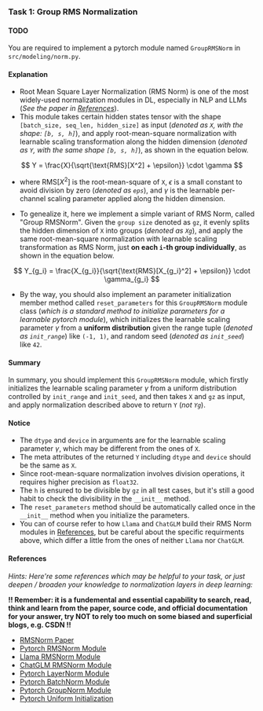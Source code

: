 
### Task 1: Group RMS Normalization

#### TODO

You are required to implement a pytorch module named `GroupRMSNorm` in `src/modeling/norm.py`.


#### Explanation

* Root Mean Square Layer Normalization (RMS Norm) is one of the most widely-used normalization modules in DL, especially in NLP and LLMs (*See the paper in [References](#references)*).
* This module takes certain hidden states tensor with the shape `[batch_size, seq_len, hidden_size]` as input (*denoted as `X`, with the shape: `[b, s, h]`*), and apply root-mean-square normalization with learnable scaling transformation along the hidden dimension (*denoted as `Y`, with the same shape `[b, s, h]`*), as shown in the equation below.

$$
Y = \frac{X}{\sqrt{\text{RMS}[X^2] + \epsilon}} \cdot \gamma
$$

* where $\text{RMS}[X^2]$ is the root-mean-square of `X`, $\epsilon$ is a small constant to avoid division by zero (*denoted as `eps`*), and $\gamma$ is the learnable per-channel scaling parameter applied along the hidden dimension.

* To genealize it, here we implement a simple variant of RMS Norm, called "Group RMSNorm". Given the `group size` denoted as `gz`, it evenly splits the hidden dimension of `X` into groups (*denoted as `Xg`*), and apply the same root-mean-square normalization with learnable scaling transformation as RMS Norm, just **on each `i`-th group individually**, as shown in the equation below.

$$
Y_{g_i} = \frac{X_{g_i}}{\sqrt{\text{RMS}[X_{g_i}^2] + \epsilon}} \cdot \gamma_{g_i}
$$

* By the way, you should also implement an parameter initialization member method called `reset_parameters` for this `GroupRMSNorm` module class (*which is a standard method to initialize parameters for a learnable pytorch module*), which initializes the learnable scaling parameter $\gamma$ from a **uniform distribution** given the range tuple (*denoted as `init_range`*) like `(-1, 1)`, and random seed (*denoted as `init_seed`*) like `42`.

#### Summary

In summary, you should implement this `GroupRMSNorm` module, which firstly initializes the learnable scaling parameter $\gamma$ from a uniform distribution controlled by `init_range` and `init_seed`, and then takes `X` and `gz` as input, and apply normalization described above to return `Y` (*not `Yg`*).


#### Notice

* The `dtype` and `device` in arguments are for the learnable scaling parameter $\gamma$, which may be different from the ones of `X`.
* The meta attributes of the returned `Y` including `dtype` and `device` should be the same as `X`.
* Since root-mean-square normalization involves division operations, it requires higher precision as `float32`.
* The `h` is ensured to be divisible by `gz` in all test cases, but it's still a good habit to check the divisibility in the `__init__` method.
* The `reset_parameters` method should be automatically called once in the `__init__` method when you initialize the parameters.
* You can of course refer to how `Llama` and `ChatGLM` build their RMS Norm modules in [References](#references), but be careful about the specific requirments above, which differ a little from the ones of neither `Llama` nor `ChatGLM`.


#### References

*Hints: Here're some references which may be helpful to your task, or just deepen / broaden your knowledge to normalization layers in deep learning:*

**!! Remember: it is a fundemental and essential capability to search, read, think and learn from the paper, source code, and official documentation for your answer, try NOT to rely too much on some biased and superficial blogs, e.g. CSDN !!**

* [RMSNorm Paper](https://arxiv.org/abs/1910.07467)
* [Pytorch RMSNorm Module](https://pytorch.org/docs/stable/generated/torch.nn.RMSNorm.html#rmsnorm)
* [Llama RMSNorm Module](https://github.com/huggingface/transformers/blob/main/src/transformers/models/llama/modeling_llama.py#L59C7-L59C19)
* [ChatGLM RMSNorm Module](https://huggingface.co/THUDM/chatglm3-6b/blob/main/modeling_chatglm.py#L181)
* [Pytorch LayerNorm Module](https://pytorch.org/docs/stable/generated/torch.nn.LayerNorm.html#torch.nn.LayerNorm)
* [Pytorch BatchNorm Module](https://pytorch.org/docs/stable/generated/torch.nn.BatchNorm1d.html#torch.nn.BatchNorm1d)
* [Pytorch GroupNorm Module](https://pytorch.org/docs/stable/generated/torch.nn.GroupNorm.html#torch.nn.GroupNorm)
* [Pytorch Uniform Initialization](https://pytorch.org/docs/stable/nn.init.html#torch.nn.init.uniform_)
